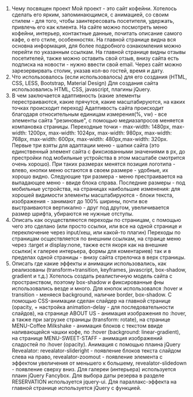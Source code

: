 1) Чему посвящен проект
 Мой проект  - это сайт кофейни. Хотелось сделать его ярким, запоминающимся, с анимацией, со своим стилем - для того, чтобы заинтересовать посетителя, удержать, 
 привлечь его как клиента.
 На сайте можно посмотреть меню кофейни, интерьер, контактные данные, почитать описание самого кафе, о его стиле, особенностях. На главной странице видна вся основна информация,
 для более подробного ознакомления можно перейти по указанным ссылкам. На главной странице видны отзывы посетителей, также можно оставить свой отзыв, внизу сайта есть подписка на 
 новости - нужно ввести свой email. Через сайт можно зарезервирвать столик, указав кол-во гостей, время и дату.
2) Что использовалось (если использовалось) для его создания (HTML, CSS, LESS, Bootstrap, Material Design) 
 Для создания сайта использовались HTML, CSS, javascript, плагины jQuery.
3) В чем заключается адаптивность (какие элементы перестраиваются, какие прячутся, какие масштабируются, на каких точках происходит переход)
 Адаптивость сайта происходит благодаря относительным единицам измерения(%, vw) - все элементы сайта "резиновые", с помощью медиазапросов меняется компановка страницы.
 Переходные точки - max-width: 1480px, max-width: 1200px, max-width: 1024px, max-width: 980px, max-width: 768px, max-width: 600px, max-width: 480px,max-width: 320px. Первые три
 взяты для адаптации меню - шапки сайта (это единственный элемент сайта с фиксиованными значениями в px, до престройки под мобильные устройства в этом масштабе смотрится очень хорошо).
 При таких размерах менятся позиция логотипа - влево, кнопки меню остаются в своем размере - удобные, их хорошо видно. Следующие три размера - меню престраивается на выпадающее меню - 
 ввиде блока справа. Последние размеры - под мобильные устройства, на страницах наибольшие изменения: для хорошей видимости элементы масштабируются - блоки текста, изображения - 
 занимают до 100% ширины, почти все выстраиваются вертикално - друг под другом, увеличивается размер шрифта, убираются не нужные отступы.
4) Описать как осуществляются переходы по страницам, с помощью чего это сделано (или просто ссылки, или все на одной странице и переключение через input/хеш, или какой-то плагин)
 Переходы по страницам осществляется по внешним ссылкам, на страице меню через :target и display:none, также естя якоря как на внешние ссылки( к галерее интерьера, формы для коментариев)
 так и в пределах одной страницы - внизу сайта стрелочка в верх страницы.
5) Описать где какие эффекты и анимации использовались, как реализованы (transform+transition, keyframes, javascript, box-shadow, gradient и т.д.)
 Хотелось создать реалистичную  модель сайта с пространством, поэтому box-shadow и фиксированные фны использовались везде и много.
 Для кнопок использовался :hover и transition - меняеся background, наличие border, box-shadow.
 С помощью CSS-анимации сделан слайдер на главной странице (opacity, + настройка animation-delay - для последовательности слайдов),
 на странице ABOUT US - анимация изображения по :hover, а также при загрузке страницы (transform: rotate),
 на странице MENU-Coffee Milkshake - анимация блоков с текстом ввиде наливающейся чашки кофе, по :hover (background: linear-gradient),
 на странице MENU-SWEET-STAFF - анимация изображений сладостей по :hover (opacity).
 Анимация с помощью плаина jQuery Revealator:
 revealator-slideright - появление блоков текста слайдом слева на право, revealator-zoomout - появление элемента с эффектом увеличения от меньшего к большему,
 revealator-slidedown - появление сверху вниз.
 Для галереи (интерьера) используется плаин jQuery Fancybox.
 Для выбора даты резерва в разделе RESERVATION используется jquery-ui.
 Для параллакс-эффекта на главной странице используется jQuery с функцией.